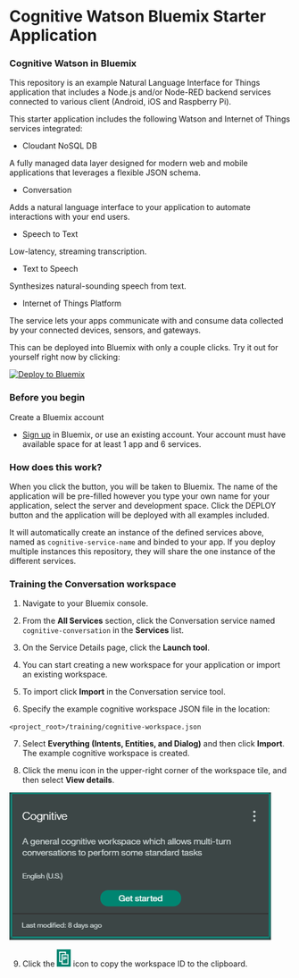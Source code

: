 Cognitive Watson Bluemix Starter Application
======================================

### Cognitive Watson in Bluemix

This repository is an example Natural Language Interface for Things application that includes a Node.js and/or Node-RED backend services connected to various client (Android, iOS and Raspberry Pi).

This starter application includes the following Watson and Internet of Things services integrated:

- Cloudant NoSQL DB

A fully managed data layer designed for modern web and mobile applications that leverages a flexible JSON schema.

- Conversation

Adds a natural language interface to your application to automate interactions with your end users.

- Speech to Text

Low-latency, streaming transcription.

- Text to Speech

Synthesizes natural-sounding speech from text.

- Internet of Things Platform

The service lets your apps communicate with and consume data collected by your connected devices, sensors, and gateways.

This can be deployed into Bluemix with only a couple clicks. Try it out for yourself right now by clicking:

[![Deploy to Bluemix](https://bluemix.net/deploy/button.png)](https://bluemix.net/deploy?repository=https://github.com/vincebhleo/cognitive-bluemix-starter.git)

### Before you begin
Create a Bluemix account
* [Sign up][sign_up] in Bluemix, or use an existing account. Your account must have available space for at least 1 app and 6 services.

### How does this work?

When you click the button, you will be taken to Bluemix. The name of the application will be pre-filled however you type your own name for your application, select the server and development space. Click the DEPLOY button and the application will be deployed with all examples included.

It will automatically create an instance of the defined services above, named as `cognitive-service-name` and binded to your app. If you deploy multiple instances this repository, they will share the one instance of the different services.

### Training the Conversation workspace

1. Navigate to your Bluemix console.

2. From the **All Services** section, click the Conversation service named `cognitive-conversation` in the **Services** list.

3. On the Service Details page, click the **Launch tool**.

4. You can start creating a new workspace for your application or import an existing workspace.

5. To import click **Import** in the Conversation service tool.

6. Specify the example cognitive workspace JSON file in the location:

  `<project_root>/training/cognitive-workspace.json`

7. Select **Everything (Intents, Entities, and Dialog)** and then click **Import**. The example cognitive workspace is created.

8. Click the menu icon in the upper-right corner of the workspace tile, and then select **View details**.

  ![Screen capture of workspace tile menu](images/workspace_details.png)

9. Click the ![Copy](images/copy_icon.png) icon to copy the workspace ID to the clipboard.

[sign_up]: https://console.ng.bluemix.net/registration/
